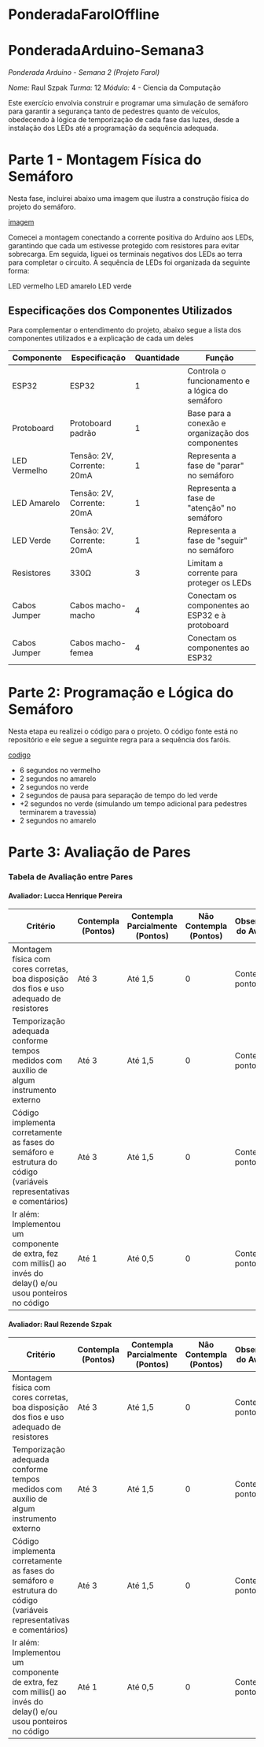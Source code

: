 # PonderadaFarolOffline

# PonderadaArduino-Semana3
*Ponderada Arduino - Semana 2 (Projeto Farol)*

*Nome:* Raul Szpak
*Turma:* 12 
*Módulo:* 4 - Ciencia da Computação 

Este exercício envolvia construir e programar uma simulação de semáforo para garantir a segurança tanto de pedestres quanto de veículos, obedecendo à lógica de temporização de cada fase das luzes, desde a instalação dos LEDs até a programação da sequência adequada.

#

# Parte 1 - Montagem Física do Semáforo
Nesta fase, incluirei abaixo uma imagem que ilustra a construção física do projeto do semáforo.


[imagem](./imagem.jpg)

Comecei a montagem conectando a corrente positiva do Arduino aos LEDs, garantindo que cada um estivesse protegido com resistores para evitar sobrecarga. Em seguida, liguei os terminais negativos dos LEDs ao terra para completar o circuito. A sequência de LEDs foi organizada da seguinte forma:

LED vermelho
LED amarelo
LED verde

## Especificações dos Componentes Utilizados
Para complementar o entendimento do projeto, abaixo segue a lista dos componentes utilizados e a explicação de cada um deles


| Componente    | Especificação                             | Quantidade | Função                                                       |
|---------------|------------------------------------------|------------|--------------------------------------------------------------|
| ESP32         | ESP32                                    | 1          | Controla o funcionamento e a lógica do semáforo              |
| Protoboard    | Protoboard padrão                        | 1          | Base para a conexão e organização dos componentes            |
| LED Vermelho  | Tensão: 2V, Corrente: 20mA               | 1          | Representa a fase de "parar" no semáforo                     |
| LED Amarelo   | Tensão: 2V, Corrente: 20mA               | 1          | Representa a fase de "atenção" no semáforo                   |
| LED Verde     | Tensão: 2V, Corrente: 20mA               | 1          | Representa a fase de "seguir" no semáforo                    |
| Resistores    | 330Ω                                     | 3          | Limitam a corrente para proteger os LEDs                     |
| Cabos Jumper  | Cabos macho-macho                        | 4          | Conectam os componentes ao ESP32   e à protoboard            |
| Cabos Jumper  | Cabos macho-femea                        | 4          | Conectam os componentes ao ESP32                             |



# Parte 2: Programação e Lógica do Semáforo
Nesta etapa eu realizei o código para o projeto. O código fonte está no repositório e ele segue a seguinte regra para a sequência dos faróis.

[codigo](./semaforo.ino)

- 6 segundos no vermelho
- 2 segundos no amarelo
- 2 segundos no verde
- 2 segundos de pausa para separação de tempo do led verde
- +2 segundos no verde (simulando um tempo adicional para pedestres terminarem a travessia)
- 2 segundos no amarelo

# Parte 3: Avaliação de Pares 

### Tabela de Avaliação entre Pares

#### Avaliador: Lucca Henrique Pereira

|Critério|	Contempla (Pontos)|	Contempla Parcialmente (Pontos)	|Não Contempla (Pontos)	|Observações do Avaliador|
|-|-|-|-|-|
|Montagem física com cores corretas, boa disposição dos fios e uso adequado de resistores	|Até 3	|Até 1,5	|0 | Contempla (3 pontos)|	
|Temporização adequada conforme tempos medidos com auxílio de algum instrumento externo	|Até 3	|Até 1,5	|0 | Contempla (3 pontos)|	
|Código implementa corretamente as fases do semáforo e estrutura do código (variáveis representativas e comentários) |	Até 3|	Até 1,5 |	0 | Contempla (3 pontos) |	
|Ir além: Implementou um componente de extra, fez com millis() ao invés do delay() e/ou usou ponteiros no código |	Até 1 |	Até 0,5 |	0 | Contempla (1 ponto)|

#### Avaliador: Raul Rezende Szpak

|Critério|	Contempla (Pontos)|	Contempla Parcialmente (Pontos)	|Não Contempla (Pontos)	|Observações do Avaliador|
|-|-|-|-|-|
|Montagem física com cores corretas, boa disposição dos fios e uso adequado de resistores	|Até 3	|Até 1,5	|0 | Contempla (3 pontos)|	
|Temporização adequada conforme tempos medidos com auxílio de algum instrumento externo	|Até 3	|Até 1,5	|0 | Contempla (3 pontos)|	
|Código implementa corretamente as fases do semáforo e estrutura do código (variáveis representativas e comentários) |	Até 3|	Até 1,5 |	0 | Contempla (3 pontos) |	
|Ir além: Implementou um componente de extra, fez com millis() ao invés do delay() e/ou usou ponteiros no código |	Até 1 |	Até 0,5 |	0 | Contempla (1 ponto)|